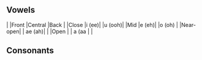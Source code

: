 ## Vowels
|         |Front |Central |Back   |
|Close    |i (ee)|        |u (ooh)|
|Mid      |e (eh)|        |o (oh) |
|Near-open|      | ae (ah)|       |
|Open     |      | a (aa  |       |

## Consonants


